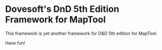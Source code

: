 # Dovesoft's DnD 5th Edition Framework for MapTool

This framework is yet another framework for D&D 5th edition for MapTool. 

Have fun!